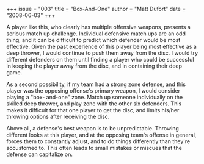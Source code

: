 +++
issue = "003"
title = "Box-And-One"
author = "Matt Dufort"
date = "2008-06-03"
+++

A player like this, who clearly has multiple offensive weapons, presents a
serious match up challenge. Individual defensive match ups are an odd thing,
and it can be difficult to predict which defender would be most effective.
Given the past experience of this player being most effective as a deep
thrower, I would continue to push them away from the disc. I would try
different defenders on them until finding a player who could be successful in
keeping the player away from the disc, and in containing their deep game.  
  
As a second possibility, if my team had a strong zone defense, and this player
was the opposing offense's primary weapon, I would consider playing a "box-
and-one" zone. Match up someone individually on the skilled deep thrower, and
play zone with the other six defenders. This makes it difficult for that one
player to get the disc, and limits his/her throwing options after receiving
the disc.  
  
Above all, a defense's best weapon is to be unpredictable. Throwing different
looks at this player, and at the opposing team's offense in general, forces
them to constantly adjust, and to do things differently than they're
accustomed to. This often leads to small mistakes or miscues that the defense
can capitalize on.

